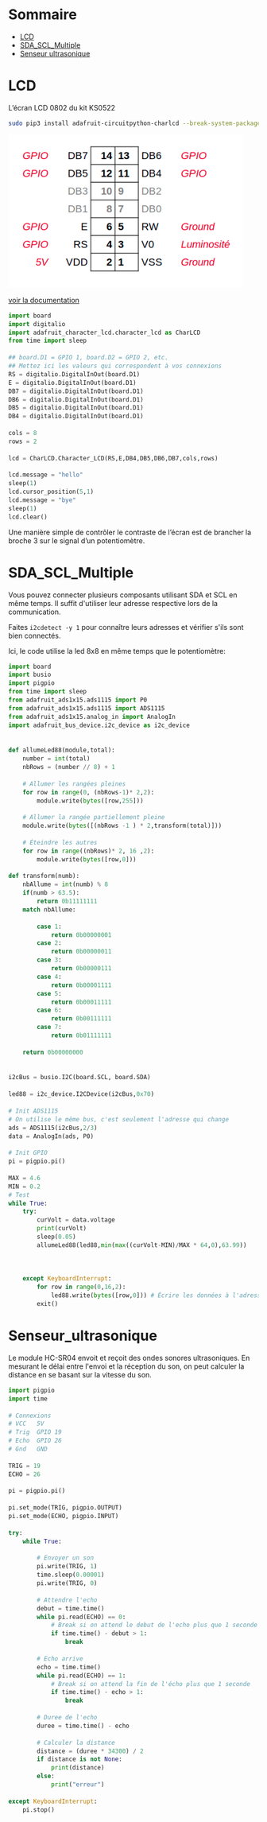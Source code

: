 #  Sommaire
*  [LCD](#LCD)
*  [SDA_SCL_Multiple](#SDA_SCL_Multiple)
*  [Senseur ultrasonique](#Senseur_ultrasonique)


# LCD
L’écran LCD 0802 du kit KS0522



```bash
sudo pip3 install adafruit-circuitpython-charlcd --break-system-packages
```

![pin correspondance](./images/lcd_gpio.png)



[voir la documentation](https://docs.circuitpython.org/projects/charlcd/en/latest/index.html)

```python
import board
import digitalio
import adafruit_character_lcd.character_lcd as CharLCD
from time import sleep

## board.D1 = GPIO 1, board.D2 = GPIO 2, etc.
## Mettez ici les valeurs qui correspondent à vos connexions
RS = digitalio.DigitalInOut(board.D1)
E = digitalio.DigitalInOut(board.D1)
DB7 = digitalio.DigitalInOut(board.D1)
DB6 = digitalio.DigitalInOut(board.D1)
DB5 = digitalio.DigitalInOut(board.D1)
DB4 = digitalio.DigitalInOut(board.D1)

cols = 8
rows = 2

lcd = CharLCD.Character_LCD(RS,E,DB4,DB5,DB6,DB7,cols,rows)

lcd.message = "hello"
sleep(1)
lcd.cursor_position(5,1)
lcd.message = "bye"
sleep(1)
lcd.clear()

```

Une manière simple de contrôler le contraste de l’écran est de brancher la broche 3 sur le signal d’un potentiomètre.

# SDA_SCL_Multiple

Vous pouvez connecter plusieurs composants utilisant SDA et SCL en même temps. Il suffit d'utiliser leur adresse respective lors de la communication.

Faites `i2cdetect -y 1` pour connaître leurs adresses et vérifier s'ils sont bien connectés.

Ici, le code utilise la led 8x8 en même temps que le potentiomètre:

```python
import board
import busio
import pigpio
from time import sleep
from adafruit_ads1x15.ads1115 import P0
from adafruit_ads1x15.ads1115 import ADS1115
from adafruit_ads1x15.analog_in import AnalogIn
import adafruit_bus_device.i2c_device as i2c_device


def allumeLed88(module,total):
    number = int(total)
    nbRows = (number // 8) + 1

    # Allumer les rangées pleines
    for row in range(0, (nbRows-1)* 2,2):
        module.write(bytes([row,255])) 

    # Allumer la rangée partiellement pleine
    module.write(bytes([(nbRows -1 ) * 2,transform(total)])) 

    # Éteindre les autres
    for row in range((nbRows)* 2, 16 ,2):
        module.write(bytes([row,0])) 
    
def transform(numb):
    nbAllume = int(numb) % 8
    if(numb > 63.5):
        return 0b11111111
    match nbAllume:
        
        case 1:
            return 0b00000001
        case 2:
            return 0b00000011
        case 3:
            return 0b00000111
        case 4:
            return 0b00001111
        case 5:
            return 0b00011111
        case 6:
            return 0b00111111
        case 7:
            return 0b01111111

    return 0b00000000
       

i2cBus = busio.I2C(board.SCL, board.SDA)

led88 = i2c_device.I2CDevice(i2cBus,0x70)

# Init ADS1115
# On utilise le même bus, c'est seulement l'adresse qui change
ads = ADS1115(i2cBus,2/3)
data = AnalogIn(ads, P0)

# Init GPIO
pi = pigpio.pi()

MAX = 4.6
MIN = 0.2
# Test
while True:
    try:
        curVolt = data.voltage
        print(curVolt)
        sleep(0.05)
        allumeLed88(led88,min(max((curVolt-MIN)/MAX * 64,0),63.99))

        

    except KeyboardInterrupt:
        for row in range(0,16,2):
            led88.write(bytes([row,0])) # Écrire les données à l'adresse
        exit()

```

# Senseur_ultrasonique
Le module HC-SR04 envoit et reçoit des ondes sonores ultrasoniques. En mesurant le délai entre l'envoi et la réception du son, on peut calculer la distance en se basant sur la vitesse du son.

```python
import pigpio
import time

# Connexions
# VCC   5V
# Trig  GPIO 19
# Echo  GPIO 26
# Gnd   GND

TRIG = 19
ECHO = 26

pi = pigpio.pi()

pi.set_mode(TRIG, pigpio.OUTPUT)
pi.set_mode(ECHO, pigpio.INPUT)

try:
    while True:
        
        # Envoyer un son
        pi.write(TRIG, 1)
        time.sleep(0.00001)
        pi.write(TRIG, 0)

        # Attendre l'echo
        debut = time.time()
        while pi.read(ECHO) == 0:
            # Break si on attend le debut de l'echo plus que 1 seconde
            if time.time() - debut > 1: 
                break

        # Echo arrive
        echo = time.time()
        while pi.read(ECHO) == 1:
            # Break si on attend la fin de l'écho plus que 1 seconde
            if time.time() - echo > 1: 
                break

        # Duree de l'echo
        duree = time.time() - echo

        # Calculer la distance
        distance = (duree * 34300) / 2
        if distance is not None:
            print(distance)
        else:
            print("erreur")

except KeyboardInterrupt:
    pi.stop()

```
